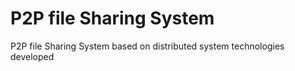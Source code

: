 # P2P file Sharing System
 P2P file Sharing System based on distributed system technologies developed
